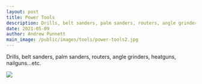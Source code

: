 ```yaml
---
layout: post
title: Power Tools
description: Drills, belt sanders, palm sanders, routers, angle grinders, heatguns, nailguns...etc. 
date: 2021-05-09
author: Andrew Punnett
main_image: /public/images/tools/power-tools2.jpg
---
```


Drills, belt sanders, palm sanders, routers, angle grinders, heatguns, nailguns...etc.

![](/public/images/tools/power-tools2.jpg)
